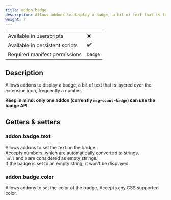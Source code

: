 ```yaml
---
title: addon.badge
description: Allows addons to display a badge, a bit of text that is layered over the extension icon, frequently a number.
weight: 7
---
```


| | |
|-|-|
| Available in userscripts | ❌ |
| Available in persistent scripts | ✔️ |
| Required manifest permissions | `badge` |

## Description
Allows addons to display a badge, a bit of text that is layered over the extension icon, frequently a number.

**Keep in mind: only one addon (currently `msg-count-badge`) can use the badge API.**

## Getters & setters
### addon.badge.text
Allows addons to set the text on the badge.  
Accepts numbers, which are automatically converted to strings.  
`null` and `0` are considered as empty strings.  
If the badge is set to an empty string, it won't be displayed.
### addon.badge.color
Allows addons to set the color of the badge.
Accepts any CSS supported color.
